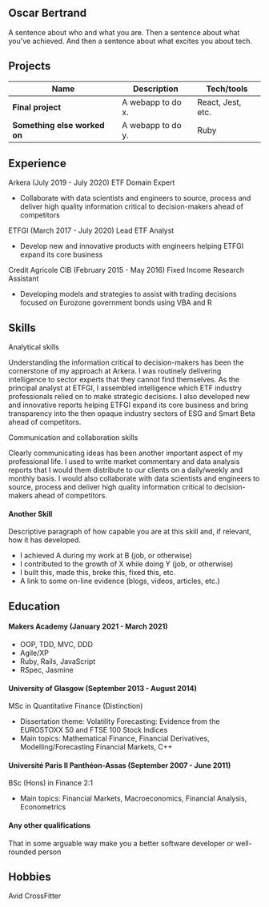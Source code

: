 ## Oscar Bertrand

A sentence about who and what you are. Then a sentence about what you've achieved. And then a sentence about what excites you about tech.

## Projects

| Name                         | Description       | Tech/tools        |
| ---------------------------- | ----------------- | ----------------- |
| **Final project**            | A webapp to do x. | React, Jest, etc. |
| **Something else worked on** | A webapp to do y. | Ruby              |

## Experience

Arkera (July 2019 - July 2020)
ETF Domain Expert

- Collaborate with data scientists and engineers to source, process and deliver high quality information critical to decision-makers ahead of competitors

ETFGI (March 2017 - July 2020)
Lead ETF Analyst

- Develop new and innovative products with engineers helping ETFGI expand its core business

Credit Agricole CIB (February 2015 - May 2016)
Fixed Income Research Assistant

- Developing models and strategies to assist with trading decisions focused on Eurozone government bonds using VBA and R

## Skills

Analytical skills

Understanding the information critical to decision-makers has been the cornerstone of my approach at Arkera. I was routinely delivering intelligence to sector experts that they cannot find themselves. As the principal analyst at ETFGI, I assembled intelligence which ETF industry professionals relied on to make strategic decisions. I also developed new and innovative reports helping ETFGI expand its core business and bring transparency into the then opaque industry sectors of ESG and Smart Beta ahead of competitors.

Communication and collaboration skills

Clearly communicating ideas has been another important aspect of my professional life. I used to write market commentary and data analysis reports that I would them distribute to our clients on a daily/weekly and monthly basis. I would also collaborate with data scientists and engineers to source, process and deliver high quality information critical to decision-makers ahead of competitors.

#### Another Skill

Descriptive paragraph of how capable you are at this skill and, if relevant, how it has developed.

- I achieved A during my work at B (job, or otherwise)
- I contributed to the growth of X while doing Y (job, or otherwise)
- I built this, made this, broke this, fixed this, etc.
- A link to some on-line evidence (blogs, videos, articles, etc.)

## Education

#### Makers Academy (January 2021 - March 2021)

- OOP, TDD, MVC, DDD
- Agile/XP
- Ruby, Rails, JavaScript
- RSpec, Jasmine

#### University of Glasgow (September 2013 - August 2014)

MSc in Quantitative Finance (Distinction)
- Dissertation theme: Volatility Forecasting: Evidence from the EUROSTOXX 50 and FTSE 100 Stock Indices
- Main topics: Mathematical Finance, Financial Derivatives, Modelling/Forecasting Financial Markets, C++

#### Université Paris II Panthéon-Assas (September 2007 - June 2011)

BSc (Hons) in Finance 2:1
- Main topics: Financial Markets, Macroeconomics, Financial Analysis, Econometrics

#### Any other qualifications

That in some arguable way make you a better software developer or well-rounded person

## Hobbies

Avid CrossFitter
